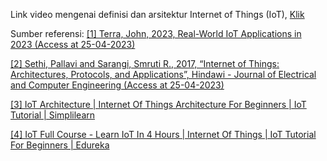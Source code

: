Link video mengenai definisi dan arsitektur Internet of Things (IoT), [Klik](https://www.youtube.com/watch?v=T3IGWayhRBk)

Sumber referensi:
[[1] Terra, John, 2023, Real-World IoT Applications in 2023 (Access at 25-04-2023)](https://www.simplilearn.com/iot-applications-article#top_applications_of_iot) 

[[2] Sethi, Pallavi and Sarangi, Smruti R., 2017, “Internet of Things: Architectures, Protocols, and Applications”, Hindawi - Journal of Electrical and Computer Engineering (Access at 25-04-2023)](https://www.hindawi.com/journals/jece/2017/9324035/)

[[3] IoT Architecture | Internet Of Things Architecture For Beginners | IoT Tutorial | Simplilearn](https://www.youtube.com/watch?v=KeaeuUcw02Q) 

[[4] IoT Full Course - Learn IoT In 4 Hours | Internet Of Things | IoT Tutorial For Beginners | Edureka](https://www.youtube.com/watch?v=h0gWfVCSGQQ) 




